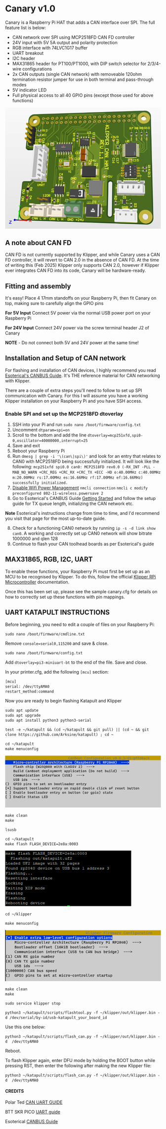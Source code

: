 # Canary v1.0
Canary is a Raspberry Pi HAT that adds a CAN interface over SPI. The full feature list is below:
- CAN network over SPI using MCP2518FD CAN FD controller
- 24V input with 5V 5A output and polarity protection
- RGB interface with 74LVC1G17 buffer
- UART breakout
- I2C header
- MAX31865 header for PT100/PT1000, with DIP switch selector for 2/3/4-wire configurations
- 2x CAN outputs (single CAN network) with removeable 120ohm termination resistor jumper for use in both terminal and pass-through modes
- 5V indicator LED
- Full physical access to all 40 GPIO pins (except those used for above functions)

![Canary-hat](Images/canary_hat.png)

## A note about CAN FD
CAN FD is not currently supported by Klipper, and while Canary uses a CAN FD controller, it will revert to CAN 2.0 in the absence of CAN FD. At the time of writing this (Feb 2025) Klipper only supports CAN 2.0, however if Klipper ever integrates CAN FD into its code, Canary will be hardware-ready.

## Fitting and assembly
It's easy! Place 4 17mm standoffs on your Raspberry Pi, then fit Canary on top, making sure to carefully align the GPIO pins

**For 5V Input** Connect 5V power via the normal USB power port on your Raspberry Pi

**For 24V Input** Connect 24V power via the screw terminal header J2 of Canary

**NOTE** - Do not connect both 5V and 24V power at the same time!

## Installation and Setup of CAN network
For flashing and installation of CAN devices, I highly recommend you read [Esoterical's CANBUS Guide](https://canbus.esoterical.online/). It's THE reference material for CAN networking with Klipper.

There are a couple of extra steps you'll need to follow to set up SPI communication with Canary. For this I will assume you have a working Klipper installation on your Raspberry Pi and you have SSH access.

### Enable SPI and set up the MCP2518FD dtoverlay
1. SSH into your Pi and run `sudo nano /boot/firmware/config.txt`
2. Uncomment `dtparam=spi=on`
3. Scroll to the bottom and add the line `dtoverlay=mcp251xfd,spi0-0,oscillator=40000000,interrupt=25`
4. Save and exit
5. Reboot your Raspberry Pi
6. Run `dmesg | grep -i '\(can\|spi\)'` and look for an entry that relates to CAN0 with MCP2518FD being successfully initialized. It will look like the following:
`mcp251xfd spi0.0 can0: MCP2518FD rev0.0 (-RX_INT -PLL -MAB_NO_WARN +CRC_REG +CRC_RX +CRC_TX +ECC -HD o:40.00MHz c:40.00MHz m:20.00MHz rs:17.00MHz es:16.66MHz rf:17.00MHz ef:16.66MHz) successfully initialized.`
7. [Disable Wifi Power Management](https://github.com/AllskyTeam/allsky/discussions/4191)
   `nmcli connection`
   `nmcli c modify preconfigured 802-11-wireless.powersave 2`
8. Go to Esoterical's CANBUS Guide [Getting Started](https://canbus.esoterical.online/Getting_Started.html) and follow the setup guide for TX queue length, initializing the CAN network etc.

**Note** Esoterical's instructions change from time to time, and I'd recommend you visit that page for the most up-to-date guide.

8. Check for a functioning CAN0 network by running `ip -s -d link show can0`. A working and correctly set up CAN0 network will show bitrate 1000000 and qlen 128
9. Continue to flash your CAN toolhead boards as per Esoterical's guide



## MAX31865, RGB, I2C, UART

To enable these functions, your Raspberry Pi must first be set up as an MCU to be recognised by Klipper. To do this, follow the official [Klipper RPi Microcontroller](https://www.klipper3d.org/RPi_microcontroller.html) documentation.

Once this has been set up, please see the sample canary.cfg for details on how to correctly set up these functions with pin mappings.

## UART KATAPULT INSTRUCTIONS
Before beginning, you need to edit a couple of files on your Raspberry Pi:

```
sudo nano /boot/firmware/cmdline.txt
```
Remove `console=serial0,115200` and save & close.

```
sudo nano /boot/firmware/config.txt
```

Add `dtoverlay=pi3-miniuart-bt` to the end of the file. Save and close.

In your printer.cfg, add the following `[mcu]` section:
```
[mcu]
serial: /dev/ttyAMA0
restart_method:command
```

Now you are ready to begin flashing Katapult and Klipper

```
sudo apt update
sudo apt upgrade
sudo apt install python3 python3-serial
```

```
test -e ~/katapult && (cd ~/katapult && git pull) || (cd ~ && git clone https://github.com/Arksine/katapult) ; cd ~
```

```
cd ~/katapult
make menuconfig
```

![alt text](image.png)

```
make clean
make
```

```
lsusb
```

```
cd ~/katapult
make flash FLASH_DEVICE=2e8a:0003
```

![alt-text](image-1.png)

```
cd ~/klipper
```

```
make menuconfig

```

![alt text](image-2.png)

```
make clean
make
```

```
sudo service klipper stop
```

```
python3 ~/katapult/scripts/flashtool.py -f ~/klipper/out/klipper.bin -d /dev/serial/by-id/usb-katapult_your_board_id
```

Use this one below:
```
python3 ~/katapult/scripts/flash_can.py -f ~/klipper/out/klipper.bin -d  /dev/ttyAMA0
```

Reboot.

To flash Klipper again, enter DFU mode by holding the BOOT button while pressing RST, then enter the following after making the new Klipper file:

```
python3 ~/katapult/scripts/flash_can.py -f ~/klipper/out/klipper.bin -d  /dev/ttyAMA0
```


#### CREDITS

Polar Ted [CAN UART GUIDE](https://github.com/Polar-Ted/RP2040Canboot_Install/tree/main?tab=readme-ov-file)

BTT SKR PICO [UART guide](https://github.com/bigtreetech/SKR-Pico/tree/master/Klipper)

Esoterical [CANBUS Guide](https://canbus.esoterical.online/mainboard_flashing#rp2040-based-boards)
